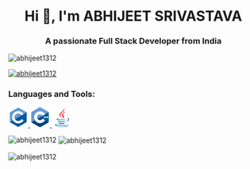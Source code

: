 <h1 align="center">Hi 👋, I'm ABHIJEET SRIVASTAVA</h1>
<h3 align="center">A passionate Full Stack Developer from India</h3>

<p align="left"> <img src="https://komarev.com/ghpvc/?username=abhijeet1312&label=Profile%20views&color=0e75b6&style=flat" alt="abhijeet1312" /> </p>

<p align="left"> <a href="https://github.com/ryo-ma/github-profile-trophy"><img src="https://github-profile-trophy.vercel.app/?username=abhijeet1312" alt="abhijeet1312" /></a> </p>


<h3 align="left">Languages and Tools:</h3>
<p align="left"> <a href="https://www.cprogramming.com/" target="_blank"> <img src="https://raw.githubusercontent.com/devicons/devicon/master/icons/c/c-original.svg" alt="c" width="40" height="40"/> </a> <a href="https://www.w3schools.com/cpp/" target="_blank"> <img src="https://raw.githubusercontent.com/devicons/devicon/master/icons/cplusplus/cplusplus-original.svg" alt="cplusplus" width="40" height="40"/> </a> <a href="https://www.java.com" target="_blank"> <img src="https://raw.githubusercontent.com/devicons/devicon/master/icons/java/java-original.svg" alt="java" width="40" height="40"/> </a> </p>

<p><img align="left" src="https://github-readme-stats.vercel.app/api/top-langs?username=abhijeet1312&show_icons=true&locale=en&layout=compact" alt="abhijeet1312" /></p>

<p>&nbsp;<img align="center" src="https://github-readme-stats.vercel.app/api?username=abhijeet1312&show_icons=true&locale=en" alt="abhijeet1312" /></p>

<p><img align="center" src="https://github-readme-streak-stats.herokuapp.com/?user=abhijeet1312&" alt="abhijeet1312" /></p>


